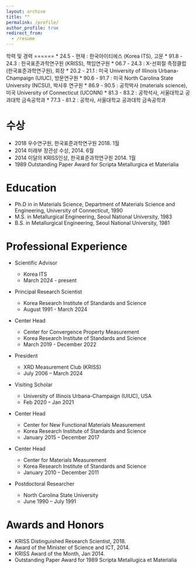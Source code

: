 ```yaml
---
layout: archive
title: ""
permalink: /profile/
author_profile: true
redirect_from:
  - /resume
---
```


<!-- {% include base_path %} -->
<div data-lang="ko" class="show">
  학력 및 경력
  ======
  * 24.5 - 현재 	: 한국아이티에스 (Korea ITS), 고문	
  * 91.8 - 24.3	: 한국표준과학연구원 (KRISS), 책임연구원 
  * 06.7 - 24.3	: X-선회절 측정클럽 (한국표준과학연구원), 회장 
  * 20.2 - 21.1 	: 미국 University of Illinois Urbana-Champaign (UIUC), 방문연구원 
  * 90.6 - 91.7 	: 미국 North Carolina State University (NCSU), 박사후 연구원 
  * 86.9 - 90.5	: 공학박사 (materials science), 미국 University of Connecticut (UCONN)
  * 81.3 - 83.2	: 공학석사, 서울대학교 공과대학 금속공학과 
  * 77.3 - 81.2	: 공학사, 서울대학교 공과대학 금속공학과 

  수상
  ======
  * 2018 우수연구원, 한국표준과학연구원 2018. 1월
  * 2014 미래부 장관상 수상, 2014. 6월
  * 2014 이달의 KRISS인상, 한국표준과학연구원 2014. 1월
  * 1989 Outstanding Paper Award for Scripta Metallurgica et Materialia

</div>

<div data-lang="en">

Education
======
* Ph.D in in Materials Science, Department of Materials Science and Engineering, University of Connecticut, 1990
* M.S. in Metallurgical Engineering, Seoul National University, 1983
* B.S. in Metallurgical Engineering, Seoul National University, 1981

Professional Experience
======
  * Scientific Advisor
    * Korea ITS
    * March 2024 - present

  * Principal Research Scientist
    * Korea Research Institute of Standards and Science
    * August 1991 - March 2024

  * Center Head
    * Center for Convergence Property Measurement
    * Korea Research Institute of Standards and Science
    * March 2019 - December 2022

  * President 
    * XRD Measurement Club (KRISS)
    * July 2006 – March 2024

  * Visiting Scholar 
    * University of Illinois Urbana-Champaign (UIUC), USA
    * Feb 2020 – Jan 2021

  * Center Head
    * Center for New Functional Materials Measurement
    * Korea Research Institute of Standards and Science
    * January 2015 – December 2017

  * Center Head
    * Center for Materials Measurement
    * Korea Research Institute of Standards and Science
    * January 2010 – December 2011

  * Postdoctoral Researcher
    * North Carolina State University
    * June 1990 – July 1991

    
  Awards and Honors
  ======
  * KRISS Distinguished Research Scientist, 2018.
  * Award of the Minister of Science and ICT, 2014.
  * KRISS Award of the Month, Jan 2014.
  * Outstanding Paper Award for 1989 Scripta Metallugica et Materialia
</div>